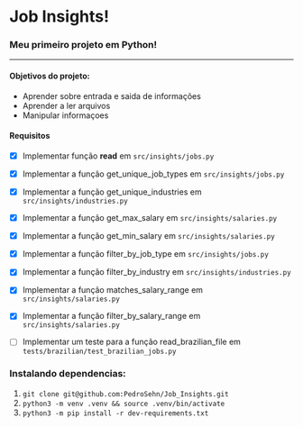 
# Job Insights!

### Meu primeiro projeto em Python!
---
#### Objetivos do projeto:
   * Aprender sobre entrada e saida de informações 
   * Aprender a ler arquivos 
   * Manipular informaçoes 
  
   

#### Requisitos
  - [x] Implementar função <b>read</b> em `src/insights/jobs.py`
  - [x] Implementar a função get_unique_job_types em `src/insights/jobs.py`
  - [x] Implementar a função get_unique_industries em `src/insights/industries.py`
  - [x] Implementar a função get_max_salary em `src/insights/salaries.py`
  - [x]  Implementar a função get_min_salary em `src/insights/salaries.py`
  - [x] Implementar a função filter_by_job_type em `src/insights/jobs.py`
  - [x]  Implementar a função filter_by_industry em `src/insights/industries.py`
  - [x] Implementar a função matches_salary_range em `src/insights/salaries.py`
  - [x]  Implementar a função filter_by_salary_range em `src/insights/salaries.py`
  - [ ]  Implementar um teste para a função read_brazilian_file em `tests/brazilian/test_brazilian_jobs.py`


### Instalando dependencias:
 1. `git clone git@github.com:PedroSehn/Job_Insights.git`
 2. `python3 -m venv .venv && source .venv/bin/activate`
 3. `python3 -m pip install -r dev-requirements.txt`
